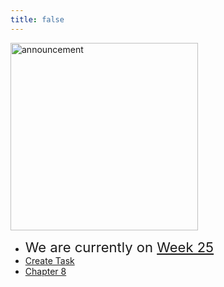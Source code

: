 ```yaml
---
title: false
---
```


<meta http-equiv="refresh" content="600"/>

<img src="https://bordertherapy.com/wp-content/uploads/2018/05/announcements-border-therapy.jpg" alt="announcement" height="300">  

- <span style="font-size: 22px;">We are currently on [Week 25](\apcsp\weeks\week25) </span>
- [Create Task](\apcsp\curriculum\pt\create)
- [Chapter 8](\apcsp\curriculum\8)



<!-- # Hello, world!


This is CS50 AP, Harvard University's introduction to the intellectual enterprises of computer science and the art of programming for students in high school, which satisfies the College Board's AP CS Principles curriculum framework.

<iframe width="612" height="344" src="https://www.youtube.com/embed/GAB6Gm7pTTA" title="YouTube video player" frameborder="0" allow="accelerometer; autoplay; clipboard-write; encrypted-media; gyroscope; picture-in-picture" allowfullscreen></iframe>


<img src="https://www.dominicavibes.dm/wp-content/uploads/2016/09/Announcement-Icon.jpg" alt="announcement" height="300"> 

### Your [Summer Assignment](\apcsp\curriculum\summer-assignment) is live now!! -->
